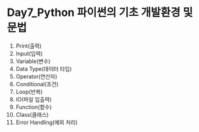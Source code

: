 # Day7_Python 파이썬의 기초 개발환경 및 문법

1. Print(출력)
2. Input(입력)
3. Variable(변수)
4. Data Type(데이터 타입)
5. Operator(연산자)
6. Conditional(조건)
7. Loop(반복)
8. IO(파일 입출력)
9. Function(함수)
10. Class(클래스)
11. Error Handling(예외 처리)
